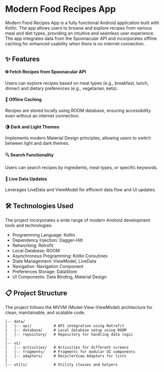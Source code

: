 # Modern Food Recipes App

Modern Food Recipes App is a fully functional Android application built with Kotlin. The app allows users to browse and explore recipes from various meal and diet types, providing an intuitive and seamless user experience. The app integrates data from the Spoonacular API and incorporates offline caching for enhanced usability when there is no internet connection.

## ✨ Features

#### 🌐 Fetch Recipes from Spoonacular API
Users can explore recipes based on meal types (e.g., breakfast, lunch, dinner) and dietary preferences (e.g., vegetarian, keto).

#### 📂 Offline Caching
Recipes are stored locally using ROOM database, ensuring accessibility even without an internet connection.

#### 🌗 Dark and Light Themes
Implements modern Material Design principles, allowing users to switch between light and dark themes.

#### 🔍 Search Functionality
Users can search recipes by ingredients, meal types, or specific keywords.

#### 🔄 Live Data Updates
Leverages LiveData and ViewModel for efficient data flow and UI updates.

## 🛠️ Technologies Used
The project incorporates a wide range of modern Android development tools and technologies:

- Programming Language: Kotlin
- Dependency Injection: Dagger-Hilt
- Networking: Retrofit
- Local Database: ROOM
- Asynchronous Programming: Kotlin Coroutines
- State Management: ViewModel, LiveData
- Navigation: Navigation Component
- Preferences Storage: DataStore
- UI Components: Data Binding, Material Design

## 📋 Project Structure
The project follows the MVVM (Model-View-ViewModel) architecture for clean, maintainable, and scalable code.

```
|-- data/
|   |-- api/          # API integration using Retrofit
|   |-- database/     # Local database setup using ROOM
|   |-- repository/   # Repository for handling data logic
|
|-- ui/
|   |-- activities/   # Activities for different screens
|   |-- fragments/    # Fragments for modular UI components
|   |-- adapters/     # RecyclerView Adapters for lists
|
|-- utils/            # Utility classes and helpers
```

